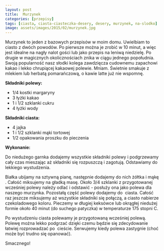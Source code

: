 ```yaml
---
layout: post
title:  Murzynek
categories: [przepisy]
tags: [ciasta, ciasta-ciasteczka-desery, desery, murzynek, na-slodko]
image: assets/images/2015/02/murzynek.jpg
---
```

Murzynek to jeden z bazowych przepisów w moim domu. Uwielbiam to ciasto z dwóch powodów. Po pierwsze można je zrobić w 10 minut, a więc jest idealne na nagły nalot gości lub jako przepis na leniwą niedzielę. Po drugie w magicznych okolicznościach znika w ciągu jednego popołudnia. Swoją popularność nasz słodki kolega zawdzięcza cudownemu zapachowi kakao i lekko chrupiącej kakaowej polewie. Mniam. Świetnie smakuje z mlekiem lub herbatą pomarańczową, o kawie latte już nie wspomnę.

**Składniki polewy:**
* 1/4 kostki margaryny
* 3 łyżki kakao
* 1 i 1/2 szklanki cukru
* 4 łyżki wody

**Składniki ciasta:**
* 4 jajka
* 1 i 1/2 szklanki mąki tortowej
* 1/2 opakowania proszku do pieczenia

**Wykonanie:**

Do niedużego garnka dodajemy wszystkie składniki polewy i podgrzewamy cały czas mieszając aż składniki się rozpuszczą i zagotują. Odstawiamy do lekkiego wystudzenia.

Białka ubijamy na sztywną pianę, następnie dodajemy do nich żółtka i mąkę . Całość miksujemy na gładką masę. Około 3/4 szklanki z przygotowanej wcześniej polewy należy odlać i odstawić - posłuży ona jako polewa dla naszego murzynka. Pozostałą część polewy dodajemy do  ciasta. Całość raz jeszcze miksujemy aż wszystkie składniki się połączą, a ciasto nabierze czekoladowego koloru. Pieczemy w długiej keksówce lub okrągłej niedużej formie około 40 minut (do suchego patyczka) w temperaturze 175 stopni C.

Po wystudzeniu ciasta polewamy je przygotowaną wcześniej polewą. Polewę można lekko podgrzać dzięki czemu będzie się zdecydowanie łatwiej rozprowadzać po  cieście. Serwujemy kiedy polewa zastygnie (choć może być trudno się opanować).

Smacznego!